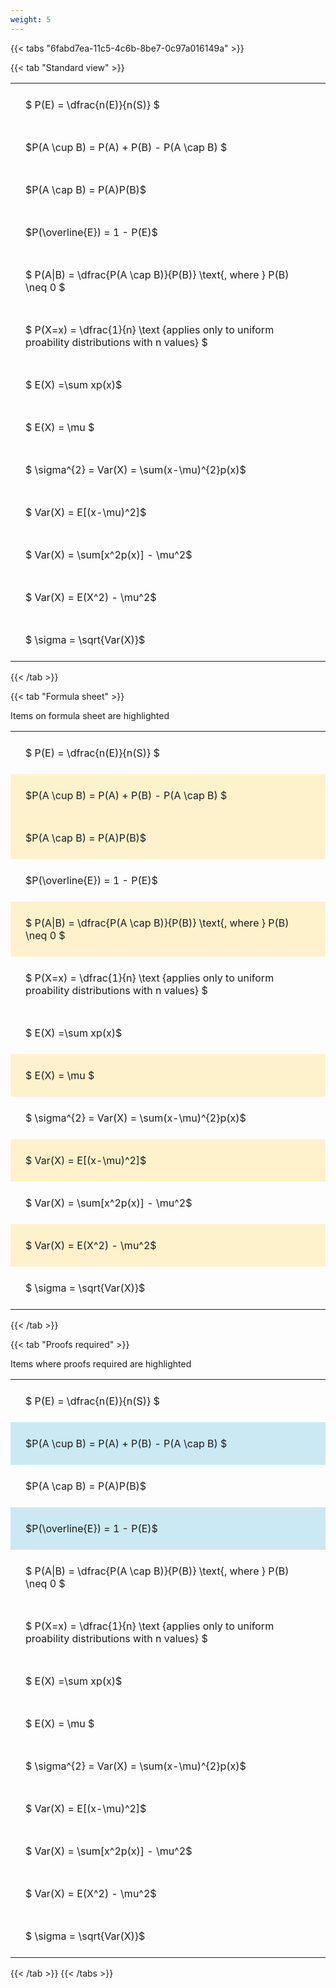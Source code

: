 ```yaml
---
weight: 5
---
```


{{< tabs "6fabd7ea-11c5-4c6b-8be7-0c97a016149a" >}}

{{< tab "Standard view" >}}

<style type="text/css">
#T_d0060 th.col_heading {
  text-align: left;
  font-size: 1em;
}
#T_d0060 td {
  text-align: left;
  font-size: 1em;
  padding: 1.5em;
}
</style>
<table id="T_d0060">
  <thead>
  </thead>
  <tbody>
    <tr>
      <td id="T_d0060_row0_col0" class="data row0 col0" >$ P(E) = \dfrac{n(E)}{n(S)} $</td>
    </tr>
    <tr>
      <td id="T_d0060_row1_col0" class="data row1 col0" >$P(A \cup B) = P(A) + P(B) - P(A \cap B) $</td>
    </tr>
    <tr>
      <td id="T_d0060_row2_col0" class="data row2 col0" >$P(A \cap B)  = P(A)P(B)$</td>
    </tr>
    <tr>
      <td id="T_d0060_row3_col0" class="data row3 col0" >$P(\overline{E}) = 1 - P(E)$</td>
    </tr>
    <tr>
      <td id="T_d0060_row4_col0" class="data row4 col0" >$ P(A|B) = \dfrac{P(A \cap B)}{P(B)} \text{, where } P(B) \neq 0 $</td>
    </tr>
    <tr>
      <td id="T_d0060_row5_col0" class="data row5 col0" >$ P(X=x) =  \dfrac{1}{n} 
\text {applies only to uniform proability distributions with n values} $</td>
    </tr>
    <tr>
      <td id="T_d0060_row6_col0" class="data row6 col0" >$ E(X) =\sum xp(x)$</td>
    </tr>
    <tr>
      <td id="T_d0060_row7_col0" class="data row7 col0" >$ E(X) = \mu $</td>
    </tr>
    <tr>
      <td id="T_d0060_row8_col0" class="data row8 col0" >$ \sigma^{2} = Var(X) = \sum(x-\mu)^{2}p(x)$</td>
    </tr>
    <tr>
      <td id="T_d0060_row9_col0" class="data row9 col0" >$ Var(X) = E[(x-\mu)^2]$</td>
    </tr>
    <tr>
      <td id="T_d0060_row10_col0" class="data row10 col0" >$ Var(X) = \sum[x^2p(x)] - \mu^2$</td>
    </tr>
    <tr>
      <td id="T_d0060_row11_col0" class="data row11 col0" >$ Var(X) = E(X^2) - \mu^2$</td>
    </tr>
    <tr>
      <td id="T_d0060_row12_col0" class="data row12 col0" >$ \sigma = \sqrt{Var(X)}$</td>
    </tr>
  </tbody>
</table>
{{< /tab >}}

{{< tab "Formula sheet" >}}

Items on formula sheet are highlighted 
<br>
<style type="text/css">
#T_1447d th.col_heading {
  text-align: left;
  font-size: 1em;
}
#T_1447d td {
  text-align: left;
  font-size: 1em;
  padding: 1.5em;
}
#T_1447d_row0_col0, #T_1447d_row3_col0, #T_1447d_row5_col0, #T_1447d_row6_col0, #T_1447d_row8_col0, #T_1447d_row10_col0, #T_1447d_row12_col0 {
  background-color: rgba(0,0,0,0);
}
#T_1447d_row1_col0, #T_1447d_row2_col0, #T_1447d_row4_col0, #T_1447d_row7_col0, #T_1447d_row9_col0, #T_1447d_row11_col0 {
  background-color: rgba(255,194,10, 0.2);
}
</style>
<table id="T_1447d">
  <thead>
  </thead>
  <tbody>
    <tr>
      <td id="T_1447d_row0_col0" class="data row0 col0" >$ P(E) = \dfrac{n(E)}{n(S)} $</td>
    </tr>
    <tr>
      <td id="T_1447d_row1_col0" class="data row1 col0" >$P(A \cup B) = P(A) + P(B) - P(A \cap B) $</td>
    </tr>
    <tr>
      <td id="T_1447d_row2_col0" class="data row2 col0" >$P(A \cap B)  = P(A)P(B)$</td>
    </tr>
    <tr>
      <td id="T_1447d_row3_col0" class="data row3 col0" >$P(\overline{E}) = 1 - P(E)$</td>
    </tr>
    <tr>
      <td id="T_1447d_row4_col0" class="data row4 col0" >$ P(A|B) = \dfrac{P(A \cap B)}{P(B)} \text{, where } P(B) \neq 0 $</td>
    </tr>
    <tr>
      <td id="T_1447d_row5_col0" class="data row5 col0" >$ P(X=x) =  \dfrac{1}{n} 
\text {applies only to uniform proability distributions with n values} $</td>
    </tr>
    <tr>
      <td id="T_1447d_row6_col0" class="data row6 col0" >$ E(X) =\sum xp(x)$</td>
    </tr>
    <tr>
      <td id="T_1447d_row7_col0" class="data row7 col0" >$ E(X) = \mu $</td>
    </tr>
    <tr>
      <td id="T_1447d_row8_col0" class="data row8 col0" >$ \sigma^{2} = Var(X) = \sum(x-\mu)^{2}p(x)$</td>
    </tr>
    <tr>
      <td id="T_1447d_row9_col0" class="data row9 col0" >$ Var(X) = E[(x-\mu)^2]$</td>
    </tr>
    <tr>
      <td id="T_1447d_row10_col0" class="data row10 col0" >$ Var(X) = \sum[x^2p(x)] - \mu^2$</td>
    </tr>
    <tr>
      <td id="T_1447d_row11_col0" class="data row11 col0" >$ Var(X) = E(X^2) - \mu^2$</td>
    </tr>
    <tr>
      <td id="T_1447d_row12_col0" class="data row12 col0" >$ \sigma = \sqrt{Var(X)}$</td>
    </tr>
  </tbody>
</table>
{{< /tab >}}

{{< tab "Proofs required" >}}

Items where proofs required are highlighted 
<br>
<style type="text/css">
#T_31f71 th.col_heading {
  text-align: left;
  font-size: 1em;
}
#T_31f71 td {
  text-align: left;
  font-size: 1em;
  padding: 1.5em;
}
#T_31f71_row0_col0, #T_31f71_row2_col0, #T_31f71_row4_col0, #T_31f71_row5_col0, #T_31f71_row6_col0, #T_31f71_row7_col0, #T_31f71_row8_col0, #T_31f71_row9_col0, #T_31f71_row10_col0, #T_31f71_row11_col0, #T_31f71_row12_col0 {
  background-color: rgba(0,0,0,0);
}
#T_31f71_row1_col0, #T_31f71_row3_col0 {
  background-color: rgba(0,150,200, 0.2);
}
</style>
<table id="T_31f71">
  <thead>
  </thead>
  <tbody>
    <tr>
      <td id="T_31f71_row0_col0" class="data row0 col0" >$ P(E) = \dfrac{n(E)}{n(S)} $</td>
    </tr>
    <tr>
      <td id="T_31f71_row1_col0" class="data row1 col0" >$P(A \cup B) = P(A) + P(B) - P(A \cap B) $</td>
    </tr>
    <tr>
      <td id="T_31f71_row2_col0" class="data row2 col0" >$P(A \cap B)  = P(A)P(B)$</td>
    </tr>
    <tr>
      <td id="T_31f71_row3_col0" class="data row3 col0" >$P(\overline{E}) = 1 - P(E)$</td>
    </tr>
    <tr>
      <td id="T_31f71_row4_col0" class="data row4 col0" >$ P(A|B) = \dfrac{P(A \cap B)}{P(B)} \text{, where } P(B) \neq 0 $</td>
    </tr>
    <tr>
      <td id="T_31f71_row5_col0" class="data row5 col0" >$ P(X=x) =  \dfrac{1}{n} 
\text {applies only to uniform proability distributions with n values} $</td>
    </tr>
    <tr>
      <td id="T_31f71_row6_col0" class="data row6 col0" >$ E(X) =\sum xp(x)$</td>
    </tr>
    <tr>
      <td id="T_31f71_row7_col0" class="data row7 col0" >$ E(X) = \mu $</td>
    </tr>
    <tr>
      <td id="T_31f71_row8_col0" class="data row8 col0" >$ \sigma^{2} = Var(X) = \sum(x-\mu)^{2}p(x)$</td>
    </tr>
    <tr>
      <td id="T_31f71_row9_col0" class="data row9 col0" >$ Var(X) = E[(x-\mu)^2]$</td>
    </tr>
    <tr>
      <td id="T_31f71_row10_col0" class="data row10 col0" >$ Var(X) = \sum[x^2p(x)] - \mu^2$</td>
    </tr>
    <tr>
      <td id="T_31f71_row11_col0" class="data row11 col0" >$ Var(X) = E(X^2) - \mu^2$</td>
    </tr>
    <tr>
      <td id="T_31f71_row12_col0" class="data row12 col0" >$ \sigma = \sqrt{Var(X)}$</td>
    </tr>
  </tbody>
</table>
{{< /tab >}}
{{< /tabs >}}